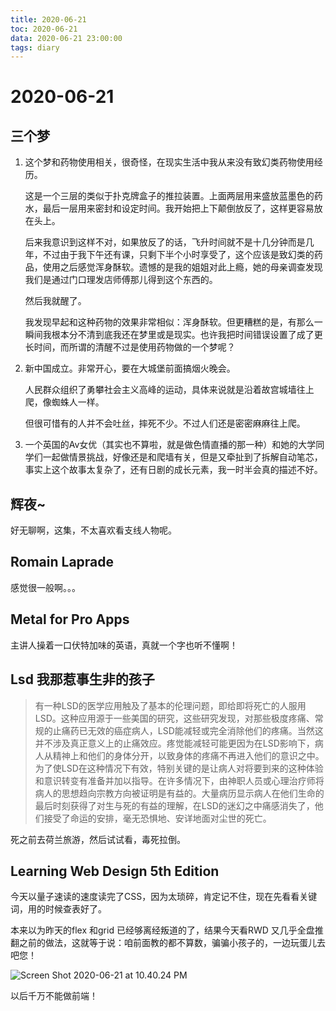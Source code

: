 ```yaml
---
title: 2020-06-21
toc: 2020-06-21
data: 2020-06-21 23:00:00
tags: diary
---
```



# 2020-06-21

## 三个梦

1. 这个梦和药物使用相关，很奇怪，在现实生活中我从来没有致幻类药物使用经历。

   这是一个三层的类似于扑克牌盒子的推拉装置。上面两层用来盛放蓝墨色的药水，最后一层用来密封和设定时间。我开始把上下颠倒放反了，这样更容易放在头上。

   后来我意识到这样不对，如果放反了的话，飞升时间就不是十几分钟而是几年，不过由于我下午还有课，只剩下半个小时享受了，这个应该是致幻类的药品，使用之后感觉浑身酥软。遗憾的是我的姐姐对此上瘾，她的母亲调查发现我们是通过门口理发店师傅那儿得到这个东西的。

   然后我就醒了。

   我发现早起和这种药物的效果非常相似：浑身酥软。但更糟糕的是，有那么一瞬间我根本分不清到底我还在梦里或是现实。也许我把时间错误设置了成了更长时间，而所谓的清醒不过是使用药物做的一个梦呢？

2. 新中国成立。非常开心，要在大城堡前面搞烟火晚会。

   人民群众组织了勇攀社会主义高峰的运动，具体来说就是沿着故宫城墙往上爬，像蜘蛛人一样。

   但很可惜有的人并不会吐丝，摔死不少。不过人们还是密密麻麻往上爬。

3. 一个英国的Av女优（其实也不算啦，就是做色情直播的那一种）和她的大学同学们一起做情景挑战，好像还是和爬墙有关，但是又牵扯到了拆解自动笔芯，事实上这个故事太复杂了，还有日剧的成长元素，我一时半会真的描述不好。

## 辉夜~

好无聊啊，这集，不太喜欢看支线人物呢。

## Romain Laprade

感觉很一般啊。。。

## Metal for Pro Apps

主讲人操着一口伏特加味的英语，真就一个字也听不懂啊！

## Lsd 我那惹事生非的孩子

> 有一种LSD的医学应用触及了基本的伦理问题，即给即将死亡的人服用LSD。这种应用源于一些美国的研究，这些研究发现，对那些极度疼痛、常规的止痛药已无效的癌症病人，LSD能减轻或完全消除他们的疼痛。当然这并不涉及真正意义上的止痛效应。疼觉能减轻可能更因为在LSD影响下，病人从精神上和他们的身体分开，以致身体的疼痛不再进入他们的意识之中。为了使LSD在这种情况下有效，特别关键的是让病人对将要到来的这种体验和意识转变有准备并加以指导。在许多情况下，由神职人员或心理治疗师将病人的思想趋向宗教方向被证明是有益的。大量病历显示病人在他们生命的最后时刻获得了对生与死的有益的理解，在LSD的迷幻之中痛感消失了，他们接受了命运的安排，毫无恐惧地、安详地面对尘世的死亡。



死之前去荷兰旅游，然后试试看，毒死拉倒。

## Learning Web Design 5th Edition

今天以量子速读的速度读完了CSS，因为太琐碎，肯定记不住，现在先看看关键词，用的时候查表好了。

本来以为昨天的flex 和grid 已经够离经叛道的了，结果今天看RWD 又几乎全盘推翻之前的做法，这就等于说：咱前面教的都不算数，骗骗小孩子的，一边玩蛋儿去吧您！

![Screen Shot 2020-06-21 at 10.40.24 PM](https://tva1.sinaimg.cn/large/007S8ZIlgy1gg0ah9pk07j31k60seqv5.jpg)

以后千万不能做前端！

